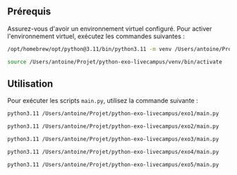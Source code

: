 ## Prérequis

Assurez-vous d'avoir un environnement virtuel configuré. Pour activer l'environnement virtuel, exécutez les commandes suivantes :

```bash
/opt/homebrew/opt/python@3.11/bin/python3.11 -m venv /Users/antoine/Projet/python-exo-livecampus/venv
```

```bash
source /Users/antoine/Projet/python-exo-livecampus/venv/bin/activate
```

## Utilisation

Pour exécuter les scripts `main.py`, utilisez la commande suivante :

```bash
python3.11 /Users/antoine/Projet/python-exo-livecampus/exo1/main.py
```

```bash
python3.11 /Users/antoine/Projet/python-exo-livecampus/exo2/main.py
```

```bash
python3.11 /Users/antoine/Projet/python-exo-livecampus/exo3/main.py
```

```bash
python3.11 /Users/antoine/Projet/python-exo-livecampus/exo4/main.py
```

```bash
python3.11 /Users/antoine/Projet/python-exo-livecampus/exo5/main.py
```
